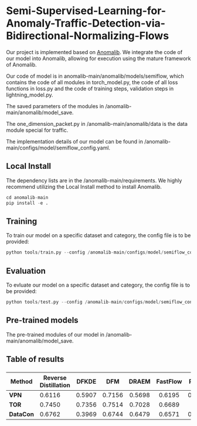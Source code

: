 # Semi-Supervised-Learning-for-Anomaly-Traffic-Detection-via-Bidirectional-Normalizing-Flows

Our project is implemented based on [Anomalib](https://github.com/openvinotoolkit/anomalib/tree/main). We integrate the code of our model into Anomalib, allowing for execution using the mature framework of Anomalib.

Our code of model is in anomalib-main/anomalib/models/semiflow, which contains the code of all modules in torch_model.py, the code of all loss functions in loss.py and the code of training steps, validation steps in lightning_model.py.

The saved parameters of the modules in /anomalib-main/anomalib/model_save.

The one_dimension_packet.py in /anomalib-main/anomalib/data is the data module special for traffic.

The implementation details of our model can be found in /anomalib-main/configs/model/semiflow_config.yaml.

## Local Install 
The dependency lists are in the /anomalib-main/requirements. We highly recommend utilizing the Local Install method to install Anomalib.

```python
cd anomalib-main
pip install -e .
```

## Training
To train our model on a specific dataset and category, the config file is to be provided:
```python
python tools/train.py --config /anomalib-main/configs/model/semiflow_config.yaml
```

## Evaluation
To evluate our model on a specific dataset and category, the config file is to be provided:
```python
python tools/test.py --config /anomalib-main/configs/model/semiflow_config.yaml --weight_file <path/to/model/weight.pth>
```

## Pre-trained models
The pre-trained modules of our model in /anomalib-main/anomalib/model_save.

## Table of results
### 

| Method    |    Reverse Distillation             |    DFKDE    |  DFM   |   DRAEM    |  FastFlow  |   PaDiM    |   PatchCore    |  STFPM   |   CFLOW   |  GANomaly  | GANomaly_1d  | Ours |
| --------- | ------------------ | :-------: | :-------: | :-------: | :-------: | :-------: | :-------: | :-------: | :-------: | :-------: | :-------: | :-------: |
| **VPN**   | 0.6116 | 0.5907 |   0.7156   |   0.5698   |   0.6195   | 0.6726 | 0.7058 | 0.5657 | 0.5433 | 0.6239 |  0.5913   | 0.8822 |
| **TOR**    | 0.7450|   0.7356   |   0.7514   |   0.7028   |   0.6689   |   7516   |   0.7434   |   0.7371   |   0.7025   |   0.7823   |   0.7166   |   0.8784   |
| **DataCon** | 0.6762     |   0.3969   |   0.6744   |   0.6479   | 0.6571   |  0.6768   |   0.4605   |   0.6292   | 0.5850 |   0.6871   |  0.6884  |   0.7063   |

